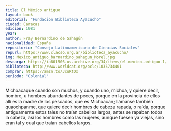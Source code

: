 ```yaml
---
title: El México antiguo
layout: book
editorial: "Fundación Biblioteca Ayacucho"
ciudad: Caracas
edicion: 1981 
year: 
author: Fray Bernardino de Sahagún
nacionalidad: España
repositorio: "Consejo Latinoamericano de Ciencias Sociales"
repurl: https://www.clacso.org.ar/biblioteca_ayacucho/
img: Mexico_antiguo_barnardino_sahagun_Morel.jpg
descarga: https://ia801506.us.archive.org/34/items/el-mexico-antiguo-1/El_Mexico_antiguo%281%29.pdf
biblioteca: http://www.worldcat.org/oclc/1035734401
comprar: https://amzn.to/3cuRtQx
periodo: "Colonial"
---
```

 
Michoacaque cuando son muchos, y cuando uno, michoa, y quiere decir, hombre, u hombres abundantes de peces, porque en la provincia de ellos allí es la madre de los pescados, que es Michoacan; llámanse también quaochpanme, que quiere decir hombres de cabeza rapada, o raída, porque antiguamente estos tales no traían cabellos largos, antes se rapaban todos la cabeza, así los hombres como las mujeres, aunque fuesen ya viejas, sino eran tal y cual que traían cabellos largos.
